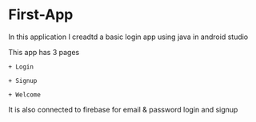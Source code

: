 # First-App
In this application I creadtd a basic login app using java in android studio 

This app has 3 pages

    + Login

    + Signup
    
    + Welcome

It is also connected to firebase for email & password login and signup 
